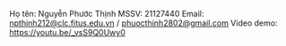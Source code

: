 Họ tên: Nguyễn Phước Thịnh
MSSV: 21127440
Email: npthinh212@clc.fitus.edu.vn / phuocthinh2802@gmail.com
Video demo: https://youtu.be/_vsS9Q0Uwy0